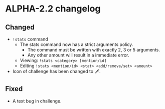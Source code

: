 # ALPHA-2.2 changelog
## Changed
- `!stats` command
  - The stats command now has a strict arguments policy.
    - The command must be written with exactly 2, 3 or 5 arguments.
    - Any other amount will result in a immediate error.
  - Viewing: `!stats <category> [mention/id]`
  - Editing `!stats <mention/id> <stat> <add/remove/set> <amount>`
- Icon of challenge has been changed to :dagger:.

## Fixed
- A text bug in challenge.